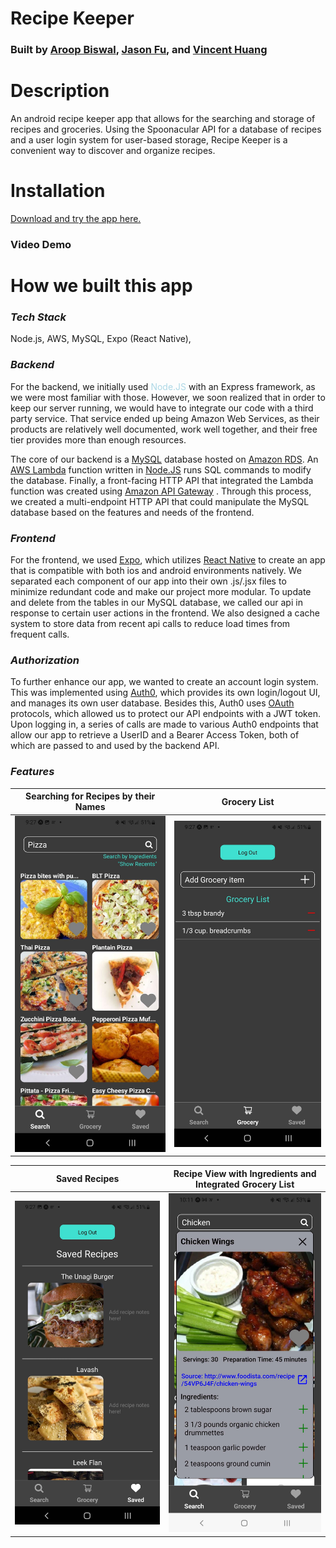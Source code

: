 # Recipe Keeper
### Built by [Aroop Biswal](https://github.com/AroopBiswal), [Jason Fu](https://github.com/nboadcodes), and [Vincent Huang](https://github.com/vhcent) ###

# Description #
An android recipe keeper app that allows for the searching and storage of recipes and groceries. Using the Spoonacular API for a database of recipes and a user login system for user-based storage, Recipe Keeper is a convenient way to discover and organize recipes. 

# Installation #
[Download and try the app here.](https://play.google.com/store/apps/details?id=com.recipeKeeper)



### Video Demo ##

# How we built this app #
### *Tech Stack*
Node.js, AWS, MySQL, Expo (React Native), 
### *Backend*
For the backend, we initially used <span style="color:lightblue"> Node.JS</span> with an Express framework, as we were most familiar with those. However, we soon realized that in order to keep our server running, we would have to integrate our code with a third party service. That service ended up being Amazon Web Services, as their products are relatively well documented, work well together, and their free tier provides more than enough resources.  

The core of our backend is a <u>MySQL</u> database hosted on <u>Amazon RDS</u>. An <u>AWS Lambda</u> function written in <u>Node.JS</u> runs SQL commands to modify the database. Finally, a front-facing HTTP API that integrated the Lambda function was created using <u>Amazon API Gateway</u> . Through this process, we created a multi-endpoint HTTP API that could manipulate the MySQL database based on the features and needs of the frontend. 

### *Frontend*
For the frontend, we used <u>[Expo](https://expo.dev/)</u>, which utilizes <u>React Native</u> to create an app that is compatible with both ios and android environments natively. We separated each component of our app into their own .js/.jsx files to minimize redundant code and make our project more modular. To update and delete from the tables in our MySQL database, we called our api in response to certain user actions in the frontend. We also designed a cache system to store data from recent api calls to reduce load times from frequent calls.

### *Authorization*
To further enhance our app, we wanted to create an account login system. This was implemented using <u>Auth0</u>, which provides its own login/logout UI, and manages its own user database. Besides this, Auth0 uses <u>OAuth</u> protocols, which allowed us to protect our API endpoints with a JWT token. Upon logging in, a series of calls are made to various Auth0 endpoints that allow our app to retrieve a UserID and a Bearer Access Token, both of which are passed to and used by the backend API. 
<!-- 
We also wanted to protect our API endpoints and incorporate a 3rd party login system.
To authorize and project our multi-endpoint API, we decided to follow OAuth 2.0 prodedures  -->
### *Features*


| Searching for Recipes by their Names| Grocery List  |
| :-------------: | :-------------: | 
|<img alt="image" width="400" src="https://github.com/vhcent/Recipe-Keeper/blob/main/frontend/src/assets/phone%20screenshot%201.jpg?raw=true">  | <img alt="image" width="400" src="https://github.com/vhcent/Recipe-Keeper/blob/main/frontend/src/assets/phone%20screenshot%202.jpg?raw=true">  |

| Saved Recipes | Recipe View with Ingredients and Integrated Grocery List |
| :-------------: | :-------------: |
|<img alt="image" width="400" src="https://github.com/vhcent/Recipe-Keeper/blob/main/frontend/src/assets/phone%20screenshot%203.jpg?raw=true">  | <img alt="image" width="400" src="https://github.com/vhcent/Recipe-Keeper/blob/main/frontend/src/assets/phone%20screenshot%204.jpg?raw=true">  |
